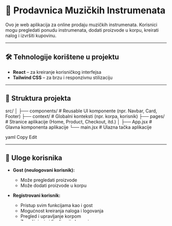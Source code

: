 # 🎸 Prodavnica Muzičkih Instrumenata

Ovo je web aplikacija za online prodaju muzičkih instrumenata. Korisnici mogu pregledati ponudu instrumenata, dodati proizvode u korpu, kreirati nalog i izvršiti kupovinu.

---

## 🛠️ Tehnologije korištene u projektu

- **React** – za kreiranje korisničkog interfejsa
- **Tailwind CSS** – za brzu i responzivnu stilizaciju

---

## 📁 Struktura projekta

src/
│
├── components/ # Reusable UI komponente (npr. Navbar, Card, Footer)
├── context/ # Globalni konteksti (npr. korpa, korisnik)
├── pages/ # Stranice aplikacije (Home, Product, Checkout, itd.)
│
├── App.jsx # Glavna komponenta aplikacije
└── main.jsx # Ulazna tačka aplikacije

yaml
Copy
Edit

---

## 👥 Uloge korisnika

- **Gost (neulogovani korisnik):**
  - Može pregledati proizvode
  - Može dodati proizvode u korpu

- **Registrovani korisnik:**
  - Pristup svim funkcijama kao i gost
  - Mogućnost kreiranja naloga i logovanja
  - Pregled i upravljanje korpom
  - Započinjanje i finalizacija kupovine

- **Admin (buduće proširenje):**
  - Dodavanje/brisanje proizvoda
  - Upravljanje narudžbama i korisnicima

---

## ▶️ Upute za pokretanje projekta lokalno

1. Klonirajte repozitorij:
```bash
git clone https://github.com/korisnickoime/naziv-projekta.git
Uđite u direktorij projekta:

bash
Copy
Edit
cd naziv-projekta
Instalirajte zavisnosti:

bash
Copy
Edit
npm install
Pokrenite razvojni server:

bash
Copy
Edit
npm run dev
Otvorite u pretraživaču: